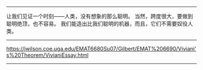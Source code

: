 
---

让我们见证一个时刻——人类，没有想象的那么聪明。
当然，跨度很大，要做到聪明绝顶，也不容易。
我们能造出比我们聪明的机器，而且，它们不需要奴役人类。

---

https://jwilson.coe.uga.edu/EMAT6680Su07/Gilbert/EMAT%206690/Viviani's%20Theorem/VivianiEssay.html

---



